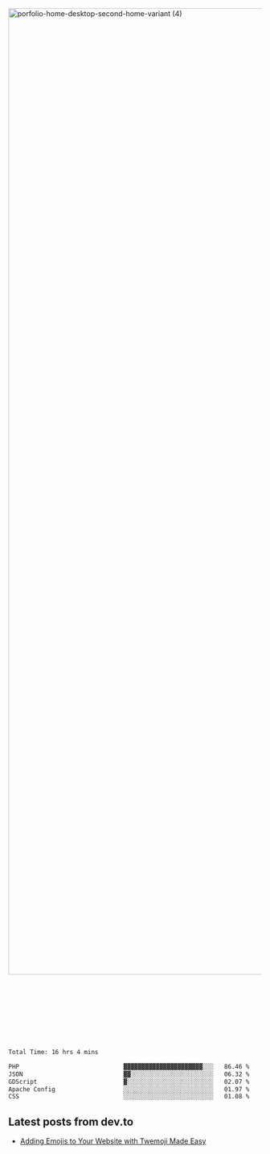 <img width="1920" alt="porfolio-home-desktop-second-home-variant (4)" src="https://user-images.githubusercontent.com/44812120/231556360-1ee1d327-1a45-4bda-a93d-dd32a34149e4.png">
 
 
 
 
 
 <br><br><br><br><br><br><br>
<!--START_SECTION:waka-->

```txt
Total Time: 16 hrs 4 mins

PHP                             ▓▓▓▓▓▓▓▓▓▓▓▓▓▓▓▓▓▓▓▓▓▓░░░   86.46 %
JSON                            ▓▓░░░░░░░░░░░░░░░░░░░░░░░   06.32 %
GDScript                        ▓░░░░░░░░░░░░░░░░░░░░░░░░   02.07 %
Apache Config                   ░░░░░░░░░░░░░░░░░░░░░░░░░   01.97 %
CSS                             ░░░░░░░░░░░░░░░░░░░░░░░░░   01.08 %
```

<!--END_SECTION:waka-->

## Latest posts from dev.to
<!-- MEDIUM-STORY-LIST:START -->
- [Adding Emojis to Your Website with Twemoji Made Easy](https://dev.to/danielsebesta/adding-emojis-to-your-website-with-twemoji-made-easy-mc8)
<!-- MEDIUM-STORY-LIST:END -->

